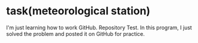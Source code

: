# task(meteorological station)
I'm just learning how to work GitHub. Repository Test.
In this program, I just solved the problem and posted it on GitHub for practice.
